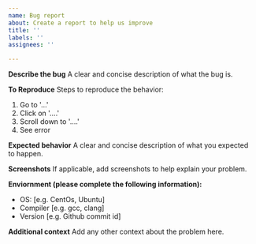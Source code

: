 ```yaml
---
name: Bug report
about: Create a report to help us improve
title: ''
labels: ''
assignees: ''

---
```


**Describe the bug**
A clear and concise description of what the bug is.

**To Reproduce**
Steps to reproduce the behavior:
1. Go to '...'
2. Click on '....'
3. Scroll down to '....'
4. See error

**Expected behavior**
A clear and concise description of what you expected to happen.

**Screenshots**
If applicable, add screenshots to help explain your problem.

**Enviornment (please complete the following information):**
 - OS: [e.g. CentOs, Ubuntu]
 - Compiler [e.g. gcc, clang]
 - Version [e.g. Github commit id]

**Additional context**
Add any other context about the problem here.
